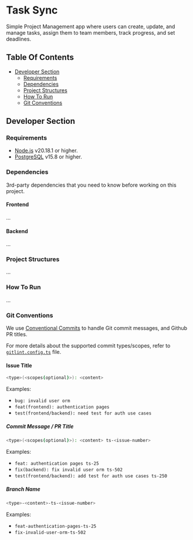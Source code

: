 # Task Sync

Simple Project Management app where users can create, update, and manage
tasks, assign them to team members, track progress, and set deadlines.

## Table Of Contents

- [Developer Section](#developer-section)
  - [Requirements](#requirements)
  - [Dependencies](#dependencies)
  - [Project Structures](#project-structures)
  - [How To Run](#how-to-run)
  - [Git Conventions](#git-conventions)

## Developer Section

### Requirements

- [Node.js](https://nodejs.org/) v20.18.1 or higher.
- [PostgreSQL](https://www.postgresql.org/) v15.8 or higher.

### Dependencies

3rd-party dependencies that you need to know before working on this project.

#### Frontend

...

#### Backend

...

### Project Structures

...

### How To Run

...

### Git Conventions

[conventional-commits]: https://www.conventionalcommits.org

We use [Conventional Commits][conventional-commits] to handle Git commit
messages, and Github PR titles.

For more details about the supported commit types/scopes, refer to
[`gitlint.config.ts`](gitlint.config.ts) file.

#### Issue Title

```sh
<type>(<scopes(optional)>): <content>
```

Examples:

- `bug: invalid user orm`
- `feat(frontend): authentication pages`
- `test(frontend/backend): need test for auth use cases`

##### Commit Message / PR Title

```sh
<type>(<scopes(optional)>): <content> ts-<issue-number>
```

Examples:

- `feat: authentication pages ts-25`
- `fix(backend): fix invalid user orm ts-502`
- `test(frontend/backend): add test for auth use cases ts-250`

##### Branch Name

```sh
<type>-<content>-ts-<issue-number>
```

Examples:

- `feat-authentication-pages-ts-25`
- `fix-invalid-user-orm-ts-502`
